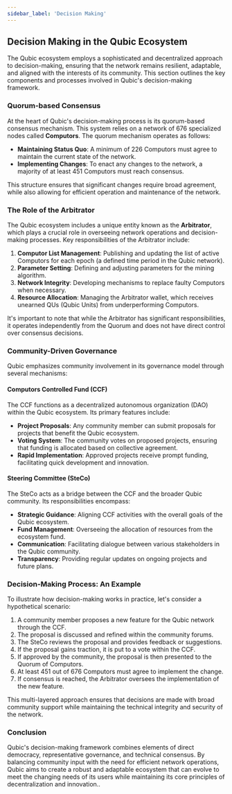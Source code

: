 ```yaml
---
sidebar_label: 'Decision Making'
---
```


## Decision Making in the Qubic Ecosystem

The Qubic ecosystem employs a sophisticated and decentralized approach to decision-making, ensuring that the network remains resilient, adaptable, and aligned with the interests of its community. This section outlines the key components and processes involved in Qubic's decision-making framework.

### Quorum-based Consensus

At the heart of Qubic's decision-making process is its quorum-based consensus mechanism. This system relies on a network of 676 specialized nodes called **Computors**. The quorum mechanism operates as follows:

- **Maintaining Status Quo**: A minimum of 226 Computors must agree to maintain the current state of the network.
- **Implementing Changes**: To enact any changes to the network, a majority of at least 451 Computors must reach consensus.

This structure ensures that significant changes require broad agreement, while also allowing for efficient operation and maintenance of the network.

### The Role of the Arbitrator

The Qubic ecosystem includes a unique entity known as the **Arbitrator**, which plays a crucial role in overseeing network operations and decision-making processes. Key responsibilities of the Arbitrator include:

1. **Computor List Management**: Publishing and updating the list of active Computors for each epoch (a defined time period in the Qubic network).
2. **Parameter Setting**: Defining and adjusting parameters for the mining algorithm.
3. **Network Integrity**: Developing mechanisms to replace faulty Computors when necessary.
4. **Resource Allocation**: Managing the Arbitrator wallet, which receives unearned QUs (Qubic Units) from underperforming Computors.

It's important to note that while the Arbitrator has significant responsibilities, it operates independently from the Quorum and does not have direct control over consensus decisions.

### Community-Driven Governance

Qubic emphasizes community involvement in its governance model through several mechanisms:

#### Computors Controlled Fund (CCF)

The CCF functions as a decentralized autonomous organization (DAO) within the Qubic ecosystem. Its primary features include:

- **Project Proposals**: Any community member can submit proposals for projects that benefit the Qubic ecosystem.
- **Voting System**: The community votes on proposed projects, ensuring that funding is allocated based on collective agreement.
- **Rapid Implementation**: Approved projects receive prompt funding, facilitating quick development and innovation.

#### Steering Committee (SteCo)

The SteCo acts as a bridge between the CCF and the broader Qubic community. Its responsibilities encompass:

- **Strategic Guidance**: Aligning CCF activities with the overall goals of the Qubic ecosystem.
- **Fund Management**: Overseeing the allocation of resources from the ecosystem fund.
- **Communication**: Facilitating dialogue between various stakeholders in the Qubic community.
- **Transparency**: Providing regular updates on ongoing projects and future plans.

### Decision-Making Process: An Example

To illustrate how decision-making works in practice, let's consider a hypothetical scenario:

1. A community member proposes a new feature for the Qubic network through the CCF.
2. The proposal is discussed and refined within the community forums.
3. The SteCo reviews the proposal and provides feedback or suggestions.
4. If the proposal gains traction, it is put to a vote within the CCF.
5. If approved by the community, the proposal is then presented to the Quorum of Computors.
6. At least 451 out of 676 Computors must agree to implement the change.
7. If consensus is reached, the Arbitrator oversees the implementation of the new feature.

This multi-layered approach ensures that decisions are made with broad community support while maintaining the technical integrity and security of the network.

### Conclusion

Qubic's decision-making framework combines elements of direct democracy, representative governance, and technical consensus. By balancing community input with the need for efficient network operations, Qubic aims to create a robust and adaptable ecosystem that can evolve to meet the changing needs of its users while maintaining its core principles of decentralization and innovation..
